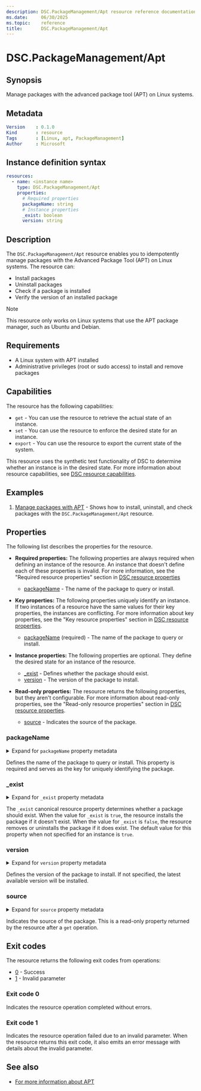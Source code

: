 ```yaml
---
description: DSC.PackageManagement/Apt resource reference documentation
ms.date:     06/30/2025
ms.topic:    reference
title:       DSC.PackageManagement/Apt
---
```


# DSC.PackageManagement/Apt

## Synopsis

Manage packages with the advanced package tool (APT) on Linux systems.

## Metadata

```yaml
Version    : 0.1.0
Kind       : resource
Tags       : [Linux, apt, PackageManagement]
Author     : Microsoft
```

## Instance definition syntax

```yaml
resources:
  - name: <instance name>
    type: DSC.PackageManagement/Apt
    properties:
      # Required properties
      packageName: string
      # Instance properties
      _exist: boolean
      version: string
```

## Description

The `DSC.PackageManagement/Apt` resource enables you to idempotently manage packages with the Advanced Package Tool (APT) on
Linux systems. The resource can:

- Install packages
- Uninstall packages
- Check if a package is installed
- Verify the version of an installed package

> [!NOTE]
> This resource only works on Linux systems that use the APT package manager, such as Ubuntu and Debian.

## Requirements

- A Linux system with APT installed
- Administrative privileges (root or sudo access) to install and remove packages

## Capabilities

The resource has the following capabilities:

- `get` - You can use the resource to retrieve the actual state of an instance.
- `set` - You can use the resource to enforce the desired state for an instance.
- `export` - You can use the resource to export the current state of the system.

This resource uses the synthetic test functionality of DSC to determine whether an instance is in
the desired state. For more information about resource capabilities, see
[DSC resource capabilities][00].

## Examples

1. [Manage packages with APT](./examples/manage-packages-with-apt.md) - Shows how to install, uninstall,
   and check packages with the `DSC.PackageManagement/Apt` resource.

## Properties

The following list describes the properties for the resource.

- **Required properties:** <a id="required-properties"></a> The following properties are always
  required when defining an instance of the resource. An instance that doesn't define each of these
  properties is invalid. For more information, see the "Required resource properties" section in
  [DSC resource properties][01]

  - [packageName](#packagename) - The name of the package to query or install.

- **Key properties:** <a id="key-properties"></a> The following properties uniquely identify an
  instance. If two instances of a resource have the same values for their key properties, the
  instances are conflicting. For more information about key properties, see the "Key resource
  properties" section in [DSC resource properties][02].

  - [packageName](#packagename) (required) - The name of the package to query or install.

- **Instance properties:** <a id="instance-properties"></a> The following properties are optional.
  They define the desired state for an instance of the resource.

  - [_exist](#_exist) - Defines whether the package should exist.
  - [version](#version) - The version of the package to install.

- **Read-only properties:** <a id="read-only-properties"></a> The resource returns the following
  properties, but they aren't configurable. For more information about read-only properties, see
  the "Read-only resource properties" section in [DSC resource properties][03].

  - [source](#source) - Indicates the source of the package.

### packageName

<details><summary>Expand for <code>packageName</code> property metadata</summary>

```yaml
Type             : string
IsRequired       : true
IsKey            : true
IsReadOnly       : false
IsWriteOnly      : false
```

</details>

Defines the name of the package to query or install. This property is required and serves as the key for uniquely
identifying the package.

### _exist

<details><summary>Expand for <code>_exist</code> property metadata</summary>

```yaml
Type             : boolean
IsRequired       : false
IsKey            : false
IsReadOnly       : false
IsWriteOnly      : false
DefaultValue     : true
```

</details>

The `_exist` canonical resource property determines whether a package should exist. When the
value for `_exist` is `true`, the resource installs the package if it doesn't exist. When
the value for `_exist` is `false`, the resource removes or uninstalls the package if it does exist.
The default value for this property when not specified for an instance is `true`.

### version

<details><summary>Expand for <code>version</code> property metadata</summary>

```yaml
Type             : string
IsRequired       : false
IsKey            : false
IsReadOnly       : false
IsWriteOnly      : false
```

</details>

Defines the version of the package to install. If not specified, the latest available version will be installed.

### source

<details><summary>Expand for <code>source</code> property metadata</summary>

```yaml
Type             : string
IsRequired       : false
IsKey            : false
IsReadOnly       : true
IsWriteOnly      : false
```

</details>

Indicates the source of the package. This is a read-only property returned by the resource after a `get` operation.

## Exit codes

The resource returns the following exit codes from operations:

- [0](#exit-code-0) - Success
- [1](#exit-code-1) - Invalid parameter

### Exit code 0

Indicates the resource operation completed without errors.

### Exit code 1

Indicates the resource operation failed due to an invalid parameter. When the resource returns this
exit code, it also emits an error message with details about the invalid parameter.

## See also

- [For more information about APT](https://wiki.debian.org/Apt)

<!-- Link definitions -->
[00]: ../../../../../concepts/resources/capabilities.md
[01]: ../../../../../concepts/resources/properties.md#required-resource-properties
[02]: ../../../../../concepts/resources/properties.md#key-resource-properties
[03]: ../../../../../concepts/resources/properties.md#read-only-resource-properties
